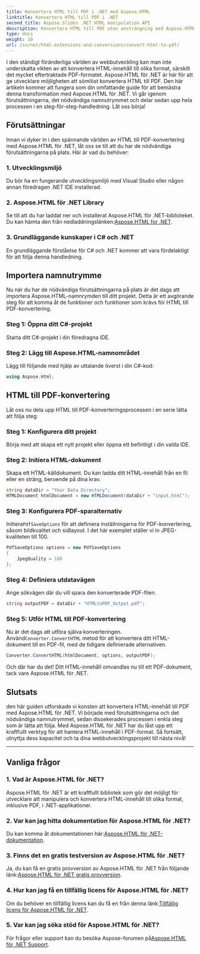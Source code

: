 ```yaml
---
title: Konvertera HTML till PDF i .NET med Aspose.HTML
linktitle: Konvertera HTML till PDF i .NET
second_title: Aspose.Slides .NET HTML manipulation API
description: Konvertera HTML till PDF utan ansträngning med Aspose.HTML för .NET. Följ vår steg-för-steg-guide och släpp lös kraften i HTML-till-PDF-konvertering.
type: docs
weight: 10
url: /sv/net/html-extensions-and-conversions/convert-html-to-pdf/
---
```


I den ständigt föränderliga världen av webbutveckling kan man inte underskatta vikten av att konvertera HTML-innehåll till olika format, särskilt det mycket eftertraktade PDF-formatet. Aspose.HTML för .NET är här för att ge utvecklare möjligheten att sömlöst konvertera HTML till PDF. Den här artikeln kommer att fungera som din omfattande guide för att bemästra denna transformation med Aspose.HTML för .NET. Vi går igenom förutsättningarna, det nödvändiga namnutrymmet och delar sedan upp hela processen i en steg-för-steg-handledning. Låt oss börja!

## Förutsättningar

Innan vi dyker in i den spännande världen av HTML till PDF-konvertering med Aspose.HTML för .NET, låt oss se till att du har de nödvändiga förutsättningarna på plats. Här är vad du behöver:

### 1. Utvecklingsmiljö

Du bör ha en fungerande utvecklingsmiljö med Visual Studio eller någon annan föredragen .NET IDE installerad.

### 2. Aspose.HTML för .NET Library

Se till att du har laddat ner och installerat Aspose.HTML för .NET-biblioteket. Du kan hämta den från nedladdningslänken:[Aspose.HTML for .NET](https://releases.aspose.com/html/net/).

### 3. Grundläggande kunskaper i C# och .NET

En grundläggande förståelse för C# och .NET kommer att vara fördelaktigt för att följa denna handledning.

## Importera namnutrymme

Nu när du har de nödvändiga förutsättningarna på plats är det dags att importera Aspose.HTML-namnrymden till ditt projekt. Detta är ett avgörande steg för att komma åt de funktioner och funktioner som krävs för HTML till PDF-konvertering.

### Steg 1: Öppna ditt C#-projekt

Starta ditt C#-projekt i din föredragna IDE.

### Steg 2: Lägg till Aspose.HTML-namnområdet

Lägg till följande med hjälp av uttalande överst i din C#-kod:

```csharp
using Aspose.Html;
```

## HTML till PDF-konvertering

Låt oss nu dela upp HTML till PDF-konverteringsprocessen i en serie lätta att följa steg:

### Steg 1: Konfigurera ditt projekt

Börja med att skapa ett nytt projekt eller öppna ett befintligt i din valda IDE.

### Steg 2: Initiera HTML-dokument

Skapa ett HTML-källdokument. Du kan ladda ditt HTML-innehåll från en fil eller en sträng, beroende på dina krav.

```csharp
string dataDir = "Your Data Directory";
HTMLDocument htmlDocument = new HTMLDocument(dataDir + "input.html");
```

### Steg 3: Konfigurera PDF-sparalternativ

 Initiera`PdfSaveOptions` för att definiera inställningarna för PDF-konvertering, såsom bildkvalitet och sidlayout. I det här exemplet ställer vi in JPEG-kvaliteten till 100.

```csharp
PdfSaveOptions options = new PdfSaveOptions
{
    JpegQuality = 100
};
```

### Steg 4: Definiera utdatavägen

Ange sökvägen där du vill spara den konverterade PDF-filen.

```csharp
string outputPDF = dataDir + "HTMLtoPDF_Output.pdf";
```

### Steg 5: Utför HTML till PDF-konvertering

 Nu är det dags att utföra själva konverteringen. Använd`Converter.ConvertHTML` metod för att konvertera ditt HTML-dokument till en PDF-fil, med de tidigare definierade alternativen.

```csharp
Converter.ConvertHTML(htmlDocument, options, outputPDF);
```

Och där har du det! Ditt HTML-innehåll omvandlas nu till ett PDF-dokument, tack vare Aspose.HTML för .NET.

## Slutsats

den här guiden utforskade vi konsten att konvertera HTML-innehåll till PDF med Aspose.HTML för .NET. Vi började med förutsättningarna och det nödvändiga namnutrymmet, sedan dissekerades processen i enkla steg som är lätta att följa. Med Aspose.HTML för .NET har du låst upp ett kraftfullt verktyg för att hantera HTML-innehåll i PDF-format. Så fortsätt, utnyttja dess kapacitet och ta dina webbutvecklingsprojekt till nästa nivå!

---

## Vanliga frågor

### 1. Vad är Aspose.HTML för .NET?

Aspose.HTML för .NET är ett kraftfullt bibliotek som gör det möjligt för utvecklare att manipulera och konvertera HTML-innehåll till olika format, inklusive PDF, i .NET-applikationer.

### 2. Var kan jag hitta dokumentation för Aspose.HTML för .NET?

 Du kan komma åt dokumentationen här:[Aspose.HTML för .NET-dokumentation](https://reference.aspose.com/html/net/).

### 3. Finns det en gratis testversion av Aspose.HTML för .NET?

 Ja, du kan få en gratis provversion av Aspose.HTML för .NET från följande länk:[Aspose.HTML för .NET gratis provversion](https://releases.aspose.com/).

### 4. Hur kan jag få en tillfällig licens för Aspose.HTML för .NET?

Om du behöver en tillfällig licens kan du få en från denna länk:[Tillfällig licens för Aspose.HTML för .NET](https://purchase.aspose.com/temporary-license/).

### 5. Var kan jag söka stöd för Aspose.HTML för .NET?

 För frågor eller support kan du besöka Aspose-forumen på[Aspose.HTML för .NET Support](https://forum.aspose.com/).